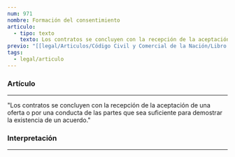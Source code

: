 ```yaml
---
num: 971
nombre: Formación del consentimiento
articulo:
  - tipo: texto
    texto: Los contratos se concluyen con la recepción de la aceptación de una oferta o por una conducta de las partes que sea suficiente para demostrar la existencia de un acuerdo.
previo: "[[legal/Articulos/Código Civil y Comercial de la Nación/Libro Tercero/Título 2/Capítulo 3/Sección 1/Sección 1, Consentimiento, oferta y aceptación.md|Sección 1, Consentimiento, oferta y aceptación]]"
tags:
  - legal/articulo
---
```

### Artículo
---
"Los contratos se concluyen con la recepción de la aceptación de una oferta o por una conducta de las partes que sea suficiente para demostrar la existencia de un acuerdo."

### Interpretación
---

